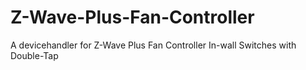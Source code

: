 # Z-Wave-Plus-Fan-Controller
A devicehandler for Z-Wave Plus Fan Controller In-wall Switches with Double-Tap
